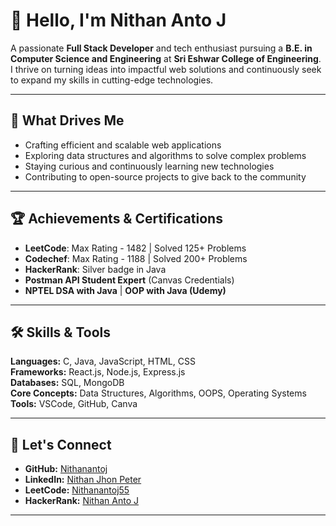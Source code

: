 # 👋 Hello, I'm Nithan Anto J  

A passionate **Full Stack Developer** and tech enthusiast pursuing a **B.E. in Computer Science and Engineering** at **Sri Eshwar College of Engineering**. I thrive on turning ideas into impactful web solutions and continuously seek to expand my skills in cutting-edge technologies.  

---

## 🌟 What Drives Me  
- Crafting efficient and scalable web applications  
- Exploring data structures and algorithms to solve complex problems  
- Staying curious and continuously learning new technologies  
- Contributing to open-source projects to give back to the community  

---

## 🏆 Achievements & Certifications  
- **LeetCode**: Max Rating - 1482 | Solved 125+ Problems  
- **Codechef**: Max Rating - 1188 | Solved 200+ Problems  
- **HackerRank**: Silver badge in Java  
- **Postman API Student Expert** (Canvas Credentials)  
- **NPTEL DSA with Java** | **OOP with Java (Udemy)**  

---

## 🛠️ Skills & Tools  
**Languages:** C, Java, JavaScript, HTML, CSS  
**Frameworks:** React.js, Node.js, Express.js  
**Databases:** SQL, MongoDB  
**Core Concepts:** Data Structures, Algorithms, OOPS, Operating Systems  
**Tools:** VSCode, GitHub, Canva  

---

## 🔗 Let's Connect  
- **GitHub:** [Nithanantoj](https://github.com/Nithanantoj)  
- **LinkedIn:** [Nithan Jhon Peter](https://www.linkedin.com/in/nithan-jhon-peter-22cs115/)  
- **LeetCode:** [Nithanantoj55](https://leetcode.com/u/nithanantoj55/)  
- **HackerRank:** [Nithan Anto J](https://www.hackerrank.com/profile/nithananto_j2021)  

---
